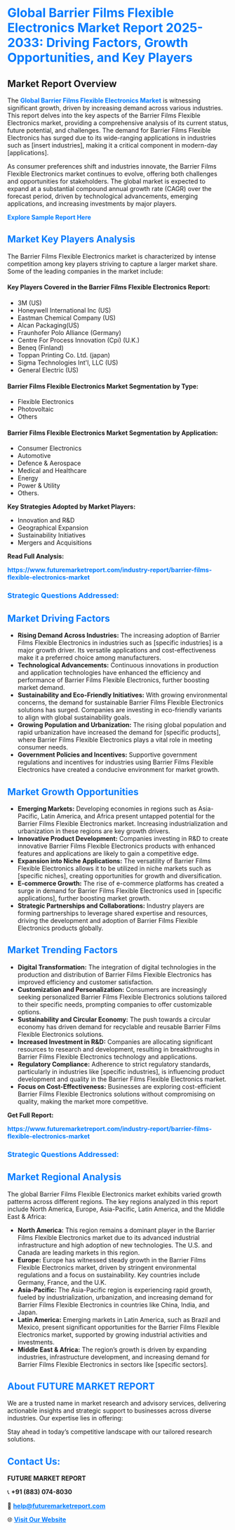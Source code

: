 <h1 style="color: #007BFF;">Global Barrier Films Flexible Electronics Market Report 2025-2033: Driving Factors, Growth Opportunities, and Key Players</h1>

<section id="overview">
<h2>Market Report Overview</h2>
<p>The <a href="https://www.futuremarketreport.com/industry-report/barrier-films-flexible-electronics-market" style="color: #007BFF; text-decoration: none;"><strong>Global Barrier Films Flexible Electronics Market</strong></a> is witnessing significant growth, driven by increasing demand across various industries. This report delves into the key aspects of the Barrier Films Flexible Electronics market, providing a comprehensive analysis of its current status, future potential, and challenges. The demand for Barrier Films Flexible Electronics has surged due to its wide-ranging applications in industries such as [insert industries], making it a critical component in modern-day [applications].</p>
<p>As consumer preferences shift and industries innovate, the Barrier Films Flexible Electronics market continues to evolve, offering both challenges and opportunities for stakeholders. The global market is expected to expand at a substantial compound annual growth rate (CAGR) over the forecast period, driven by technological advancements, emerging applications, and increasing investments by major players.</p>
</section>

<section id="overview">
<p><a href="https://www.futuremarketreport.com/request-sample/reportId=62502" style="color: #007BFF; text-decoration: none;"><strong>Explore Sample Report Here</strong></a></p>
</section>

<section id="key-players">
<h2 style="color: #007BFF;">Market Key Players Analysis</h2>
<p>The Barrier Films Flexible Electronics market is characterized by intense competition among key players striving to capture a larger market share. Some of the leading companies in the market include:</p>
<h4>Key Players Covered in the Barrier Films Flexible Electronics Report:</h4>
<ul><li>3M (US)</li><li>Honeywell International Inc (US)</li><li>Eastman Chemical Company (US)</li><li>Alcan Packaging(US)</li><li>Fraunhofer Polo Alliance (Germany)</li><li>Centre For Process Innovation (Cpi) (U.K.)</li><li>Beneq (Finland)</li><li>Toppan Printing Co. Ltd. (japan)</li><li>Sigma Technologies Int&#039;l, LLC (US)</li><li>General Electric (US)</li></ul>
<h4>Barrier Films Flexible Electronics Market Segmentation by Type:</h4>
<ul><li>Flexible Electronics</li><li>Photovoltaic</li><li>Others</li></ul>

<h4>Barrier Films Flexible Electronics Market Segmentation by Application:</h4>
<ul><li>Consumer Electronics</li><li>Automotive</li><li>Defence &amp; Aerospace</li><li>Medical and Healthcare</li><li>Energy</li><li>Power &amp; Utility</li><li>Others.</li></ul>
<p><strong>Key Strategies Adopted by Market Players:</strong></p>
<ul>
<li>Innovation and R&D</li>
<li>Geographical Expansion</li>
<li>Sustainability Initiatives</li>
<li>Mergers and Acquisitions</li>
</ul>
</section>

<section>
<p><strong>Read Full Analysis: </strong></p><a href="https://www.futuremarketreport.com/industry-report/barrier-films-flexible-electronics-market" style="color: #007BFF; text-decoration: none;"><strong>https://www.futuremarketreport.com/industry-report/barrier-films-flexible-electronics-market</strong></a>
<h3 style="color: #007BFF;">Strategic Questions Addressed:</h3>
</section>

<section id="driving-factors">
<h2 style="color: #007BFF;">Market Driving Factors</h2>
<ul>
<li><strong>Rising Demand Across Industries:</strong> The increasing adoption of Barrier Films Flexible Electronics in industries such as [specific industries] is a major growth driver. Its versatile applications and cost-effectiveness make it a preferred choice among manufacturers.</li>
<li><strong>Technological Advancements:</strong> Continuous innovations in production and application technologies have enhanced the efficiency and performance of Barrier Films Flexible Electronics, further boosting market demand.</li>
<li><strong>Sustainability and Eco-Friendly Initiatives:</strong> With growing environmental concerns, the demand for sustainable Barrier Films Flexible Electronics solutions has surged. Companies are investing in eco-friendly variants to align with global sustainability goals.</li>
<li><strong>Growing Population and Urbanization:</strong> The rising global population and rapid urbanization have increased the demand for [specific products], where Barrier Films Flexible Electronics plays a vital role in meeting consumer needs.</li>
<li><strong>Government Policies and Incentives:</strong> Supportive government regulations and incentives for industries using Barrier Films Flexible Electronics have created a conducive environment for market growth.</li>
</ul>
</section>

<section id="growth-opportunities">
<h2 style="color: #007BFF;">Market Growth Opportunities</h2>
<ul>
<li><strong>Emerging Markets:</strong> Developing economies in regions such as Asia-Pacific, Latin America, and Africa present untapped potential for the Barrier Films Flexible Electronics market. Increasing industrialization and urbanization in these regions are key growth drivers.</li>
<li><strong>Innovative Product Development:</strong> Companies investing in R&D to create innovative Barrier Films Flexible Electronics products with enhanced features and applications are likely to gain a competitive edge.</li>
<li><strong>Expansion into Niche Applications:</strong> The versatility of Barrier Films Flexible Electronics allows it to be utilized in niche markets such as [specific niches], creating opportunities for growth and diversification.</li>
<li><strong>E-commerce Growth:</strong> The rise of e-commerce platforms has created a surge in demand for Barrier Films Flexible Electronics used in [specific applications], further boosting market growth.</li>
<li><strong>Strategic Partnerships and Collaborations:</strong> Industry players are forming partnerships to leverage shared expertise and resources, driving the development and adoption of Barrier Films Flexible Electronics products globally.</li>
</ul>
</section>

<section id="trending-factors">
<h2 style="color: #007BFF;">Market Trending Factors</h2>
<ul>
<li><strong>Digital Transformation:</strong> The integration of digital technologies in the production and distribution of Barrier Films Flexible Electronics has improved efficiency and customer satisfaction.</li>
<li><strong>Customization and Personalization:</strong> Consumers are increasingly seeking personalized Barrier Films Flexible Electronics solutions tailored to their specific needs, prompting companies to offer customizable options.</li>
<li><strong>Sustainability and Circular Economy:</strong> The push towards a circular economy has driven demand for recyclable and reusable Barrier Films Flexible Electronics solutions.</li>
<li><strong>Increased Investment in R&D:</strong> Companies are allocating significant resources to research and development, resulting in breakthroughs in Barrier Films Flexible Electronics technology and applications.</li>
<li><strong>Regulatory Compliance:</strong> Adherence to strict regulatory standards, particularly in industries like [specific industries], is influencing product development and quality in the Barrier Films Flexible Electronics market.</li>
<li><strong>Focus on Cost-Effectiveness:</strong> Businesses are exploring cost-efficient Barrier Films Flexible Electronics solutions without compromising on quality, making the market more competitive.</li>
</ul>
</section>

<section>
<p><strong>Get Full Report: </strong></p><a href="https://www.futuremarketreport.com/industry-report/barrier-films-flexible-electronics-market" style="color: #007BFF; text-decoration: none;"><strong>https://www.futuremarketreport.com/industry-report/barrier-films-flexible-electronics-market</strong></a>
<h3 style="color: #007BFF;">Strategic Questions Addressed:</h3>
</section>


<section id="regional-analysis">
<h2 style="color: #007BFF;">Market Regional Analysis</h2>
<p>The global Barrier Films Flexible Electronics market exhibits varied growth patterns across different regions. The key regions analyzed in this report include North America, Europe, Asia-Pacific, Latin America, and the Middle East & Africa:</p>
<ul>
<li><strong>North America:</strong> This region remains a dominant player in the Barrier Films Flexible Electronics market due to its advanced industrial infrastructure and high adoption of new technologies. The U.S. and Canada are leading markets in this region.</li>
<li><strong>Europe:</strong> Europe has witnessed steady growth in the Barrier Films Flexible Electronics market, driven by stringent environmental regulations and a focus on sustainability. Key countries include Germany, France, and the U.K.</li>
<li><strong>Asia-Pacific:</strong> The Asia-Pacific region is experiencing rapid growth, fueled by industrialization, urbanization, and increasing demand for Barrier Films Flexible Electronics in countries like China, India, and Japan.</li>
<li><strong>Latin America:</strong> Emerging markets in Latin America, such as Brazil and Mexico, present significant opportunities for the Barrier Films Flexible Electronics market, supported by growing industrial activities and investments.</li>
<li><strong>Middle East & Africa:</strong> The region’s growth is driven by expanding industries, infrastructure development, and increasing demand for Barrier Films Flexible Electronics in sectors like [specific sectors].</li>
</ul>
</section>

<footer>
<h2 style="color: #007BFF;">About FUTURE MARKET REPORT</h2>
<p>We are a trusted name in market research and advisory services, delivering actionable insights and strategic support to businesses across diverse industries. Our expertise lies in offering:</p>

<p>Stay ahead in today’s competitive landscape with our tailored research solutions.</p>

<h2 style="color: #007BFF;">Contact Us:</h2>
<p><strong>FUTURE MARKET REPORT</strong></p>
<p>📞 <strong>+91 (883) 074-8030</strong></p>
<p>📧 <strong><a href="mailto:help@futuremarketreport.com" style="color: #007BFF;">help@futuremarketreport.com</a></strong></p>
<p>🌐 <strong><a href="https://www.futuremarketreport.com/" style="color: #007BFF;">Visit Our Website</a></strong></p>
</footer>